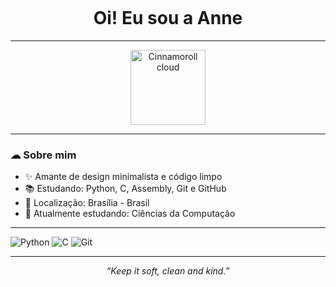 <!-- Perfil GitHub de Anne - Estilo Cinnamorrow -->

<p align="center">
  <img src="" alt="" />
</p>

<h1 align="center"> Oi! Eu sou a Anne</h1>

---

</h1>

<p align="center">
  <img src="https://media.giphy.com/media/xThtapPz9F9qTqI0rm/giphy.gif" width="120" alt="Cinnamoroll cloud">
</p>

---

### ☁ Sobre mim

- ✨ Amante de design minimalista e código limpo
- 📚 Estudando: Python, C, Assembly, Git e GitHub
- 📍 Localização: Brasília - Brasil
- 💙 Atualmente estudando: Ciências da Computação

---


![Python](https://img.shields.io/badge/-Python-3776AB?style=for-the-badge&logo=python&logoColor=white) 
![C](https://img.shields.io/badge/-C-00599C?style=for-the-badge&logo=c&logoColor=white)
![Git](https://img.shields.io/badge/-Git-F05032?style=for-the-badge&logo=git&logoColor=white) 

---


</p> <p align="center"> <em>“Keep it soft, clean and kind.”</em> </p> 

